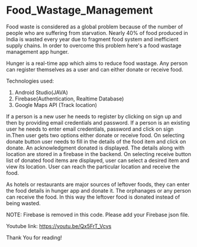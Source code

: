# Food_Wastage_Management

Food waste is considered as a global problem because of the number of people who are suffering from starvation. Nearly 40% of food produced in India is wasted every year due
to fragment food system and inefficient supply chains. In order to overcome this problem here's a food wastage management app hunger.

Hunger is a real-time app which aims to reduce food wastage. Any person can register themselves as a user and can either donate or receive food.

Technologies used:
1) Android Studio(JAVA)
2) Firebase(Authentication, Realtime Database)
3) Google Maps API (Track location)

If a person is a new user he needs to register by clicking on sign up and then by providing email credentials and password. If a person is an existing user he needs to 
enter email credentials, password and click on sign in.Then user gets two options either donate or receive food. On selecting donate button user needs to fill in the details 
of the food item and click on donate. An acknowledgment donated is displayed. The details along with location are stored in a firebase in the backend.
On selecting receive button list of donated food items are displayed, user can select a desired item and view its location. User can reach the particular location and receive 
the food.

As hotels or restaurants are major sources of leftover foods, they can enter the food details in hunger app and donate it. The orphanages or any person can receive the food. 
In this way the leftover food is donated instead of being wasted.

NOTE: Firebase is removed in this code. Please add your Firebase json file.

Youtube link: https://youtu.be/Qx5FrT_Vcvs

Thank You for reading!
